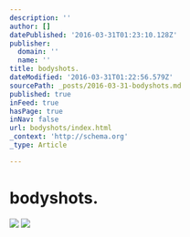 ```yaml
---
description: ''
author: []
datePublished: '2016-03-31T01:23:10.128Z'
publisher:
  domain: ''
  name: ''
title: bodyshots.
dateModified: '2016-03-31T01:22:56.579Z'
sourcePath: _posts/2016-03-31-bodyshots.md
published: true
inFeed: true
hasPage: true
inNav: false
url: bodyshots/index.html
_context: 'http://schema.org'
_type: Article

---
```

# bodyshots.
![](https://the-grid-user-content.s3-us-west-2.amazonaws.com/0cd2e89b-9161-4139-a61b-351f508c6215.png)
![](https://the-grid-user-content.s3-us-west-2.amazonaws.com/5e59b840-229d-48ea-86b0-039fb77c3165.png)
